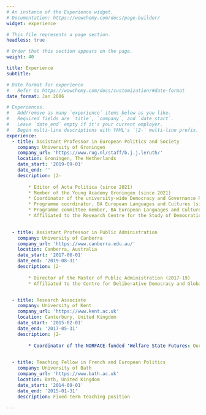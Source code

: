 ```yaml
---
# An instance of the Experience widget.
# Documentation: https://wowchemy.com/docs/page-builder/
widget: experience

# This file represents a page section.
headless: true

# Order that this section appears on the page.
weight: 40

title: Experience
subtitle:

# Date format for experience
#   Refer to https://wowchemy.com/docs/customization/#date-format
date_format: Jan 2006

# Experiences.
#   Add/remove as many `experience` items below as you like.
#   Required fields are `title`, `company`, and `date_start`.
#   Leave `date_end` empty if it's your current employer.
#   Begin multi-line descriptions with YAML's `|2-` multi-line prefix.
experience:
  - title: Assistant Professor in European Politics and Society
    company: University of Groningen
    company_url: 'https://www.rug.nl/staff/b.j.j.leruth/'
    location: Groningen, The Netherlands
    date_start: '2019-09-01'
    date_end: ''
    description: |2-
        
        * Editor of Acta Politica (since 2021)
        * Member of the Young Academy Groningen (since 2021)
        * Coordinator of the university-wide Democracy and Governance Research Network (since 2021)
        * Programme coordinator, BA European Languages and Cultures (since 2020)
        * Programme committee member, BA European Languages and Cultures (2019-20)
        * Affiliated to the Research Centre for the Study of Democratic Cultures and Politics

        
  - title: Assistant Professor in Public Administration
    company: University of Canberra
    company_url: 'https://www.canberra.edu.au/'
    location: Canberra, Australia
    date_start: '2017-06-01'
    date_end: '2019-08-31'
    description: |2-
        
        * Director of the Master of Public Administration (2017-19)
        * Affiliated to the Centre for Deliberative Democracy and Global Governance & the Centre for Change Governance


  - title: Research Associate
    company: University of Kent
    company_url: 'https://www.kent.ac.uk'
    location: Canterbury, United Kingdom
    date_start: '2015-02-01'
    date_end: '2017-05-31'
    description: |2-
        
        * Coordinator of the NORFACE-funded 'Welfare State Futures: Our Children's Europe' project, led by Prof. Peter Taylor-Gooby (https://blogs.kent.ac.uk/welfsoc/)
        

  - title: Teaching Fellow in French and European Politics
    company: University of Bath
    company_url: 'https://www.bath.ac.uk'
    location: Bath, United Kingdom
    date_start: '2014-09-01'
    date_end: '2015-01-31'
    description: Fixed-term teaching position
    
---
```

